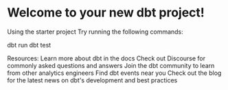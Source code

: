 # Welcome to your new dbt project!

Using the starter project
Try running the following commands:


dbt run
dbt test


Resources:
Learn more about dbt in the docs
Check out Discourse for commonly asked questions and answers
Join the dbt community to learn from other analytics engineers
Find dbt events near you
Check out the blog for the latest news on dbt's development and best practices

